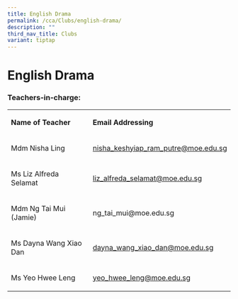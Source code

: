 ```yaml
---
title: English Drama
permalink: /cca/Clubs/english-drama/
description: ""
third_nav_title: Clubs
variant: tiptap
---
```

<h1><strong>English Drama</strong></h1>
<h3>Teachers-in-charge:</h3>
<table style="minWidth: 50px">
<colgroup>
<col>
<col>
</colgroup>
<tbody>
<tr>
<td rowspan="1" colspan="1">
<p><strong>Name of Teacher</strong>
</p>
</td>
<td rowspan="1" colspan="1">
<p><strong>Email Addressing</strong>
</p>
</td>
</tr>
<tr>
<td rowspan="1" colspan="1">
<p>Mdm Nisha Ling</p>
</td>
<td rowspan="1" colspan="1">
<p><a href="mailto:nisha_keshyiap_ram_putre@moe.edu.sg" rel="noopener noreferrer nofollow" target="_blank">nisha_keshyiap_ram_putre@moe.edu.sg</a>
</p>
</td>
</tr>
<tr>
<td rowspan="1" colspan="1">
<p>Ms Liz Alfreda Selamat</p>
</td>
<td rowspan="1" colspan="1">
<p><a href="mailto:liz_alfreda_selamat@moe.edu.sg" rel="noopener noreferrer nofollow" target="_blank">liz_alfreda_selamat@moe.edu.sg</a>
</p>
</td>
</tr>
<tr>
<td rowspan="1" colspan="1">
<p>Mdm Ng Tai Mui (Jamie)</p>
</td>
<td rowspan="1" colspan="1">
<p><a rel="noopener noreferrer nofollow" target="_blank">ng_tai_mui@moe.edu.sg</a>
</p>
</td>
</tr>
<tr>
<td rowspan="1" colspan="1">
<p>Ms Dayna Wang Xiao Dan</p>
</td>
<td rowspan="1" colspan="1">
<p><a href="mailto:dayna_wang_xiao_dan@moe.edu.sg" rel="noopener noreferrer nofollow" target="_blank">dayna_wang_xiao_dan@moe.edu.sg</a>
</p>
</td>
</tr>
<tr>
<td rowspan="1" colspan="1">
<p>Ms Yeo Hwee Leng</p>
</td>
<td rowspan="1" colspan="1">
<p><a href="mailto:yeo_hwee_leng@moe.edu.sg" rel="noopener noreferrer nofollow" target="_blank">yeo_hwee_leng@moe.edu.sg</a>
</p>
</td>
</tr>
</tbody>
</table>
<h4></h4>
<p></p>